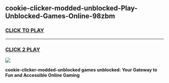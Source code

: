 
## cookie-clicker-modded-unblocked-Play-Unblocked-Games-Online-98zbm
<h3>
<a href="https://premium76.site?title=cookie-clicker-modded-unblocked&ref=25A">CLICK TO PLAY</a></h3>
<hr>

<h3>
<a href="https://premium76.site?title=cookie-clicker-modded-unblocked&ref=25A">CLICK 2 PLAY</a>
  
</h3>

<a href="https://premium76.site?title=cookie-clicker-modded-unblocked&ref=25A"><img src="https://clearcache.store/games.png"></a>


**cookie-clicker-modded-unblocked games unblocked: Your Gateway to Fun and Accessible Online Gaming**
